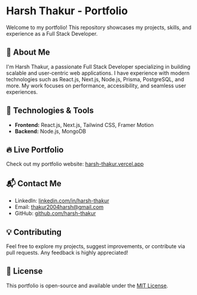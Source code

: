 # Harsh Thakur - Portfolio

Welcome to my portfolio! This repository showcases my projects, skills, and experience as a Full Stack Developer.

## 🚀 About Me
I'm Harsh Thakur, a passionate Full Stack Developer specializing in building scalable and user-centric web applications. I have experience with modern technologies such as React.js, Next.js, Node.js, Prisma, PostgreSQL, and more. My work focuses on performance, accessibility, and seamless user experiences.

## 📌 Technologies & Tools
- **Frontend:** React.js, Next.js, Tailwind CSS, Framer Motion
- **Backend:** Node.js, MongoDB


## 🔥 Live Portfolio
Check out my portfolio website: [harsh-thakur.vercel.app](https://harsh-thakur.vercel.app)

## 📬 Contact Me
- LinkedIn: [linkedin.com/in/harsh-thakur](https://www.linkedin.com/in/harshthakur76/)
- Email: thakur2004harsh@gmail.com
- GitHub: [github.com/harsh-thakur](https://github.com/Harshthakur24)

## 💡 Contributing
Feel free to explore my projects, suggest improvements, or contribute via pull requests. Any feedback is highly appreciated!

## 📜 License
This portfolio is open-source and available under the [MIT License](LICENSE).

